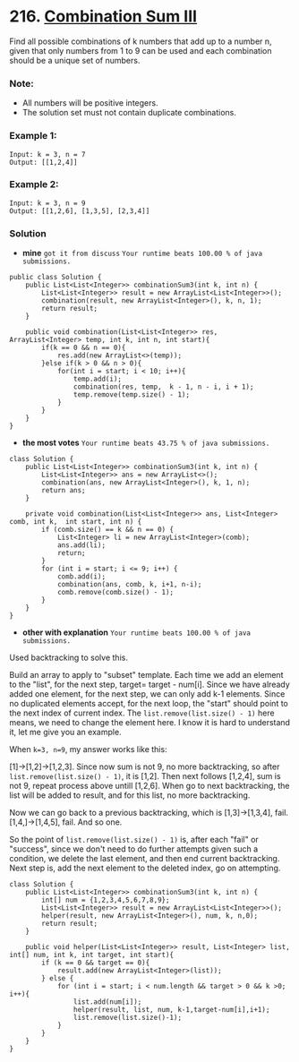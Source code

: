 # 216. [Combination Sum III](https://leetcode.com/problems/combination-sum-iii/description/)

Find all possible combinations of k numbers that add up to a number n, given that only numbers from 1 to 9 can be used and each combination should be a unique set of numbers.

### Note:
* All numbers will be positive integers.
* The solution set must not contain duplicate combinations.

### Example 1:
    Input: k = 3, n = 7
    Output: [[1,2,4]]

### Example 2:
    Input: k = 3, n = 9
    Output: [[1,2,6], [1,3,5], [2,3,4]]

### Solution

* **mine** `got it from discuss`  `Your runtime beats 100.00 % of java submissions.`
```
public class Solution {
    public List<List<Integer>> combinationSum3(int k, int n) {
        List<List<Integer>> result = new ArrayList<List<Integer>>();
        combination(result, new ArrayList<Integer>(), k, n, 1);
        return result;
    }

    public void combination(List<List<Integer>> res, ArrayList<Integer> temp, int k, int n, int start){
        if(k == 0 && n == 0){
            res.add(new ArrayList<>(temp));
        }else if(k > 0 && n > 0){
            for(int i = start; i < 10; i++){
                temp.add(i);
                combination(res, temp,  k - 1, n - i, i + 1);
                temp.remove(temp.size() - 1);
            }
        }
    }
}
```

* **the most votes** `Your runtime beats 43.75 % of java submissions.`
```
class Solution {
    public List<List<Integer>> combinationSum3(int k, int n) {
        List<List<Integer>> ans = new ArrayList<>();
        combination(ans, new ArrayList<Integer>(), k, 1, n);
        return ans;
    }

    private void combination(List<List<Integer>> ans, List<Integer> comb, int k,  int start, int n) {
        if (comb.size() == k && n == 0) {
            List<Integer> li = new ArrayList<Integer>(comb);
            ans.add(li);
            return;
        }
        for (int i = start; i <= 9; i++) {
            comb.add(i);
            combination(ans, comb, k, i+1, n-i);
            comb.remove(comb.size() - 1);
        }
    }
}
```

* **other  with explanation** `Your runtime beats 100.00 % of java submissions.`

Used backtracking to solve this.

Build an array to apply to "subset" template. Each time we add an element to the "list", for the next step, target= target - num[i]. Since we have already added one element, for the next step, we can only add k-1 elements. Since no duplicated elements accept, for the next loop, the "start" should point to the next index of current index. The `list.remove(list.size() - 1)` here means, we need to change the element here. I know it is hard to understand it, let me give you an example.

When `k=3, n=9`, my answer works like this:

[1]->[1,2]->[1,2,3]. Since now sum is not 9, no more backtracking, so after `list.remove(list.size() - 1)`, it is [1,2]. Then next follows [1,2,4], sum is not 9, repeat process above untill [1,2,6]. When go to next backtracking, the list will be added to result, and for this list, no more backtracking.

Now we can go back to a previous backtracking, which is [1,3]->[1,3,4], fail. [1,4,]->[1,4,5], fail. And so one.

So the point of `list.remove(list.size() - 1)` is, after each "fail" or "success", since we don't need to do further attempts given such a condition, we delete the last element, and then end current backtracking. Next step is, add the next element to the deleted index, go on attempting.
```
class Solution {
    public List<List<Integer>> combinationSum3(int k, int n) {
        int[] num = {1,2,3,4,5,6,7,8,9};
        List<List<Integer>> result = new ArrayList<List<Integer>>();
        helper(result, new ArrayList<Integer>(), num, k, n,0);
        return result;
    }

    public void helper(List<List<Integer>> result, List<Integer> list, int[] num, int k, int target, int start){
        if (k == 0 && target == 0){
            result.add(new ArrayList<Integer>(list));
        } else {
            for (int i = start; i < num.length && target > 0 && k >0; i++){
                list.add(num[i]);
                helper(result, list, num, k-1,target-num[i],i+1);
                list.remove(list.size()-1);
            }
        }
    }
}
```
